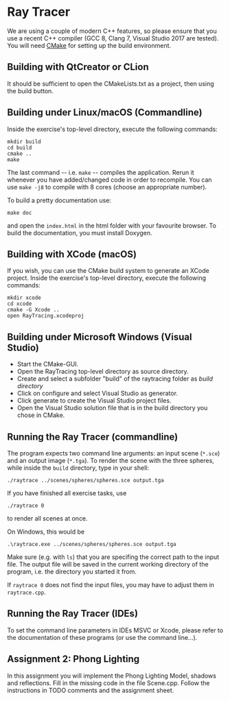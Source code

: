 Ray Tracer
==========

We are using a couple of modern C++ features, so please ensure that you use a recent C++ compiler (GCC 8, Clang 7, Visual Studio 2017 are tested).
You will need [CMake](https://www.cmake.org) for setting up the build environment.


Building with QtCreator or CLion
--------------------------------

It should be sufficient to open the CMakeLists.txt as a project, then using the
build button.

Building under Linux/macOS (Commandline)
----------------------------------------

Inside the exercise's top-level directory, execute the following commands:

    mkdir build
    cd build
    cmake ..
    make

The last command -- i.e. `make` -- compiles the application. Rerun it whenever you have added/changed code in order to recompile.
You can use `make -j8` to compile with 8 cores (choose an appropriate number).

To build a pretty documentation use:

    make doc

and open the `index.html` in the html folder with your favourite browser. To build the documentation, you must install Doxygen.


Building with XCode (macOS)
---------------------------

If you wish, you can use the CMake build system to generate an XCode project.
Inside the exercise's top-level directory, execute the following commands:

    mkdir xcode
    cd xcode
    cmake -G Xcode ..
    open RayTracing.xcodeproj


Building under Microsoft Windows (Visual Studio)
------------------------------------------------

* Start the CMake-GUI.
* Open the RayTracing top-level directory as source directory.
* Create and select a subfolder "build" of the raytracing folder as *build directory*
* Click on configure and select Visual Studio as generator.
* Click generate to create the Visual Studio project files.
* Open the Visual Studio solution file that is in the build directory you chose in CMake.


Running the Ray Tracer (commandline)
-------------------------------------

The program expects two command line arguments: an input scene (`*.sce`) and an output image (`*.tga`). To render the scene with the three spheres, while inside the `build` directory, type in your shell:

    ./raytrace ../scenes/spheres/spheres.sce output.tga

If you have finished all exercise tasks, use

    ./raytrace 0

to render all scenes at once.

On Windows, this would be

    .\raytrace.exe ../scenes/spheres/spheres.sce output.tga


Make sure (e.g. with `ls`) that you are specifing the correct path to the input file.
The output file will be saved in the current working directory of the program, i.e. the directory you started it from.

If `raytrace 0` does not find the input files, you may have to adjust them in `raytrace.cpp`.


Running the Ray Tracer (IDEs)
-------------------------------------

To set the command line parameters in IDEs MSVC or Xcode, please refer to the documentation of these programs (or use the command line...).


Assignment 2: Phong Lighting
----------------------------
In this assignment you will implement the Phong Lighting Model, shadows and reflections. Fill in the missing code in the file Scene.cpp. Follow the instructions in TODO comments and the assignment sheet.
